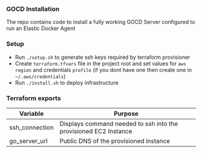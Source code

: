 ### GOCD Installation

The repo contains code to install a fully working GOCD Server configured to run an Elastic Docker Agent

### Setup
- Run `./setup.sh` to generate ssh keys required by terraform provisioner
- Create `terraform.tfvars` file in the project root and set values for `aws region` and credentials `profile` (if you 
dont have one then create one in `~/.aws/credentials`)
- Run `./install.sh` to deploy infrastructure

### Terraform exports

|Variable|Purpose|
|---------------|-----------------------------------------------------------------|
| ssh_connection| Displays command needed to ssh into the provisioned EC2 Instance|
|go_server_url| Public DNS of the provisioned instance|